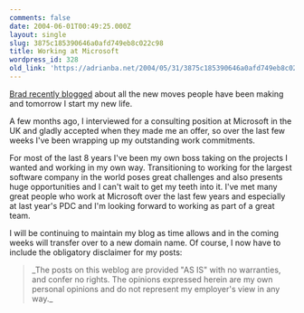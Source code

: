 ```yaml
---
comments: false
date: 2004-06-01T00:49:25.000Z
layout: single
slug: 3875c185390646a0afd749eb8c022c98
title: Working at Microsoft
wordpress_id: 328
old_link: 'https://adrianba.net/2004/05/31/3875c185390646a0afd749eb8c022c98/'
---
```

[
Brad recently blogged](http://dotnetguy.techieswithcats.com/archives/004161.shtml) about all the new moves people have been
making and tomorrow I start my new life.

A few months ago, I interviewed for a consulting position at
Microsoft in the UK and gladly accepted when they made me an offer,
so over the last few weeks I've been wrapping up my outstanding
work commitments.

For most of the last 8 years I've been my own boss taking on the
projects I wanted and working in my own way. Transitioning to
working for the largest software company in the world poses great
challenges and also presents huge opportunities and I can't wait to
get my teeth into it. I've met many great people who work at
Microsoft over the last few years and especially at last year's PDC
and I'm looking forward to working as part of a great team.

I will be continuing to maintain my blog as time allows and in
the coming weeks will transfer over to a new domain name. Of
course, I now have to include the obligatory disclaimer for my
posts:

<blockquote>_The posts on this weblog are provided "AS IS" with
no warranties, and confer no rights. The opinions expressed herein
are my own personal opinions and do not represent my employer's
view in any way._</blockquote>
